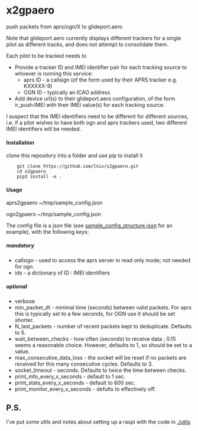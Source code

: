 # x2gpaero
push packets from aprs/ogn/X to glideport.aero

Note that glideport.aero currently displays different trackers for a single pilot as different tracks, and does not attempt to consolidate them.

Each pilot to be tracked needs to 
* Provide a tracker ID and IMEI identifier pair for each tracking source to whoever is running this service:
	* aprs ID - a callsign (of the form used by their APRS tracker e.g. KXXXXX-9)
	* OGN ID - typically an ICAO address
* Add device url(s) to their glideport.aero configuration, of the form ir_push:IMEI with their IMEI value(s) for each tracking source.

I suspect that the IMEI identifiers need to be different for different sources, i.e. if a pilot wishes to have both ogn and aprs trackers used, two different IMEI identifiers will be needed.

#### Installation

clone this repository into a folder and use pip to install it
~~~~
	git clone https://github.com/lniv/x2gpaero.git
	cd x2gpaero
	pip3 install -e .
~~~~
		
#### Usage

aprs2gpaero ~/tmp/sample_config.json

ogn2gpaero ~/tmp/sample_config.json


The config file is a json file (see [sample_config_structure.json](./sample_config_structure.json) for an example), with the following keys:
##### mandatory
* callsign - used to access the aprs server in read only mode; not needed for ogn.
* ids - a dictionary of ID : IMEI identifiers

##### optional
* verbose
* min_packet_dt - minimal time (seconds) between valid packets. For aprs this is typically set to a few seconds, for OGN use it should be set shorter.
* N_last_packets - number of recent packets kept to deduplicate. Defaults to 5.
* wait_between_checks - how often (seconds) to receive data ; 0.15 seems a reasonable choice. However, defaults to 1, so should be set to a value.
* max_consecutive_data_loss - the socket will be reset if no packets are received for this many consecutive cycles. Defaults to 3.
* socket_timeout - seconds. Defaults to twice the time between checks.
* print_info_every_x_seconds -  default to 1 sec.
* print_stats_every_x_seconds - default to 600 sec.
* print_monitor_every_x_seconds  - defults to effectively off.


## P.S.
I've put some utils and notes about setting up a raspi with the code in  [./utils](./utils)
